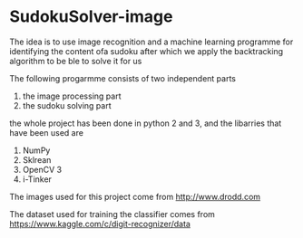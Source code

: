 # SudokuSolver-image


The idea is to use image recognition and a machine learning programme for identifying the content ofa sudoku after which we apply the backtracking algorithm to be ble to solve it for us 


The following progarmme consists of two independent parts

1. the image processing part
2. the sudoku solving part

the whole project has been done in python 2 and 3, and the libarries that have been used are
1. NumPy
2. Sklrean
3. OpenCV 3
4. i-Tinker


The images used for this project come from http://www.drodd.com

The dataset used for training the classifier comes from https://www.kaggle.com/c/digit-recognizer/data

